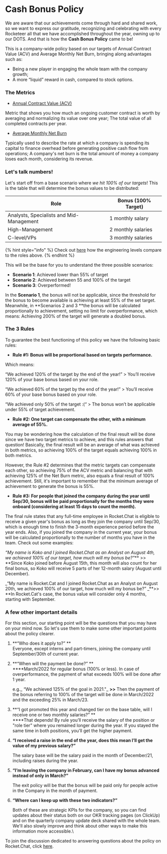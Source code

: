 # Cash Bonus Policy

We are aware that our achievements come through hard and shared work, so we want to express our gratitude, recognizing and celebrating with every Rocketeer all that we have accomplished throughout the year, owning up to our DOTS. And that is how the **Cash Bonus Policy** came to be!&#x20;

This is a company-wide policy based on our targets of Annual Contract Value (ACV) and Average Monthly Net Burn, bringing along advantages such as:

* Being a new player in engaging the whole team with the company growth;
* A more “liquid” reward in cash, compared to stock options.

### The Metrics

* [Annual Contract Value (ACV)](https://app.clickup.com/t/3506ub)

Metric that shows you how much an ongoing customer contract is worth by averaging and normalizing its value over one year; The total value of all completed contracts per year.

* [Average Monthly Net Burn](https://app.clickup.com/t/616688)

Typically used to describe the rate at which a company is spending its capital to finance overhead before generating positive cash flow from operations; A company's net burn is the total amount of money a company loses each month, considering its revenue.

### Let's talk numbers!

Let's start off from a base scenario where _we hit 100% of our targets_! This is the table that will determine the bonus values to be distributed:

| Role                                     | Bonus (100% Target) |
| ---------------------------------------- | ------------------- |
| Analysts, Specialists and Mid-Management | 1 monthly salary    |
| High-Management                          | 2 monthly salaries  |
| C-level/VPs                              | 3 monthly salaries  |

{% hint style="info" %}
Check out [here](career-path.md#levels) how the engineering levels compare to the roles above.
{% endhint %}

This will be the base for you to understand the three possible scenarios:

* **Scenario 1**: Achieved lower than 55% of target
* **Scenario 2**: Achieved between 55 and 100% of the target
* **Scenario 3**: Overperformed!&#x20;

In the **Scenario 1**, the bonus will not be applicable, since the threshold for the bonus to become available is achieving at least 55% of the set target. Meanwhile, in **Scenarios 2 and 3 **the bonus will be calculated proportionally to achievement, setting no limit for overperformance, which means: Achieving 200% of the target will generate a doubled bonus.

### The 3 Rules

To guarantee the best functioning of this policy we have the following basic rules:

* **Rule #1: Bonus will be proportional based on targets performance.**

Which means:&#x20;

“We achieved 120% of the target by the end of the year!” > You’ll receive 120% of your base bonus based on your role.

“We achieved 60% of the target by the end of the year!” > You’ll receive 60% of your base bonus based on your role.

“We achieved only 50% of the target :(“ > The bonus won’t be applicable under 55% of target achievement.&#x20;

* **Rule #2: One target can compensate the other, with a minimum average of 55%.**

You may be wondering how the calculation of the final result will be done since we have two target metrics to achieve, and this rules answers that question! Basically, the final result will be an average of what was achieved in both metrics, so achieving 100% of the target equals achieving 100% in both metrics.

However, the Rule #2 determines that the metric targets can compensate each other, so achieving 75% of the ACV metric and balancing that with achieving 125% of the Net Burn metric, also equals a final result of 100% achievement. Still, it's important to remember that the minimum average of achievement to generate the bonus is 55%.

* **Rule #3: For people that joined the company during the year until Sep/30, bonus will be paid proportionally for the months they were onboard (considering at least 15 days to count the month).**

The final rule states that any full-time employee in Rocket.Chat is eligible to receive a given year's bonus as long as they join the company until Sep/30, which is enough time to finish the 3-month experience period before the year ends. Also, if you joined the company in the current year, your bonus will be calculated proportionally to the number of months you have in the team. Check out some examples:

_“My name is Koko and I joined Rocket.Chat as an Analyst on August 4th, we achieved 100% of our target, how much will my bonus be?"_** >> **Since Koko joined before August 15th, this month will also count for her final bonus, so Koko will receive 5 parts of her 12-month salary (August until December).&#x20;

_“My name is Rocket.Cat and I joined Rocket.Chat as an Analyst on August 20th, we achieved 100% of our target, how much will my bonus be?”  _**>> **In Rocket.Cat's case, the bonus value will consider only 4 months, starting with September.

### A few other important details

For this section, our starting point will be the questions that you may have on your mind now. So let's use them to make some other important points about the policy clearer.

1. **“Who does it apply to?” **\
   Everyone, except interns and part-timers, joining the company until September/30th of current year.&#x20;
2.  **“When will the payment be done?” **\
    ****March/2022 for regular bonus (100% or less). In case of overperformance, the payment of what exceeds 100% will be done after 1 year.

    e.g._ “We achieved 125% of the goal in 2021."_  **>>** Then the payment of the bonus referring to 100% of the target will be done in March/2022 and the exceeding 25% in March/23.&#x20;
3. **“I got promoted this year and changed tier on the base table, will I receive one or two monthly salaries?” **\
   ****That depends! By rule you’ll receive the salary of the position or "role tier" where you remained longer during the year. If you stayed the same time in both positions, you’ll get the higher payment.
4.  **“I received a raise in the end of the year, does this mean I’ll get the value of my previous salary?”**

    The salary base will be the salary paid in the month of December/21, including raises during the year.
5.  **“I’m leaving the company in February, can I have my bonus advanced instead of only in March?”**

    The exit policy will be that the bonus will be paid only for people active in the Company in the month of payment.
6.  **“Where can I keep up with these two indicators?”**

    Both of these are strategic KPIs for the company, so you can find updates about their status both on our OKR tracking pages (on ClickUp) and on the quarterly company update deck shared with the whole team. We'll also slowly improve and think about other ways to make this information more accessible.\


To join the discussion dedicated to answering questions about the policy on Rocket.Chat, click [here](https://go.rocket.chat/invite?host=open.rocket.chat\&path=invite%2FtYXQNR).

